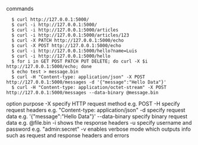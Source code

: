 commands
~~~~
  $ curl http://127.0.0.1:5000/
  $ curl -i http://127.0.0.1:5000/
  $ curl -i http://127.0.0.1:5000/articles
  $ curl -i http://127.0.0.1:5000/articles/123
  $ curl -X PATCH http://127.0.0.1:5000/echo
  $ curl -X POST http://127.0.0.1:5000/echo
  $ curl -i http://127.0.0.1:5000/hello?name=Luis
  $ curl -i http://127.0.0.1:5000/hello
  $ for i in GET POST PATCH PUT DELETE; do curl -X $i http://127.0.0.1:5000/echo; done
  $ echo test > message.bin
  $ curl -H "Content-type: application/json" -X POST http://127.0.0.1:5000/messages -d '{"message":"Hello Data"}'
  $ curl -H "Content-type: application/octet-stream" -X POST http://127.0.0.1:5000/messages --data-binary @message.bin
~~~~

option		purpose
  -X		specify HTTP request method e.g. POST
  -H		specify request headers e.g. "Content-type: application/json"
  -d		specify request data e.g. '{"message":"Hello Data"}'
  --data-binary	specify binary request data e.g. @file.bin
  -i		shows the response headers
  -u		specify username and password e.g. "admin:secret"
  -v		enables verbose mode which outputs info such as request and response headers and errors

